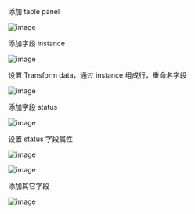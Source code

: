 添加 table panel

![image](https://github.com/huhaiqng/DevOpsNote/assets/27908115/9f8f033f-90c9-4bf1-8592-ce1cbd094e36)

添加字段 instance

![image](https://github.com/huhaiqng/DevOpsNote/assets/27908115/67377c46-8ef8-4095-8820-36911cb1f430)

设置 Transform data，通过 instance 组成行，重命名字段

![image](https://github.com/huhaiqng/DevOpsNote/assets/27908115/c1524068-ae34-4bcc-8296-3a832d08d1ca)

添加字段 status

![image](https://github.com/huhaiqng/DevOpsNote/assets/27908115/371499d8-1aeb-4478-8505-76b553819308)

设置 status 字段属性

![image](https://github.com/huhaiqng/DevOpsNote/assets/27908115/20efe115-72df-4b0a-b549-58e4b038908a)

![image](https://github.com/huhaiqng/DevOpsNote/assets/27908115/6ab23a0b-e400-429c-a80c-72ca9c216f68)

添加其它字段

![image](https://github.com/huhaiqng/DevOpsNote/assets/27908115/5df5f8ce-9d61-4080-91c6-49d7bd336621)
